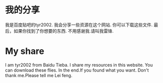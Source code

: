 # 我的分享
我是百度贴吧的tyr2002.
我会分享一些资源在这个网站.
你可以下载这些文件.
最后，如果你找到了你想要的东西.
不用感谢我.请叫我雷锋.
# My share
I am tyr2002 from Baidu Tieba.
I share my resources in this website.
You can download these flies.
In the end.If you found what you want.
Don't thank me.Please tell me Lei feng.
